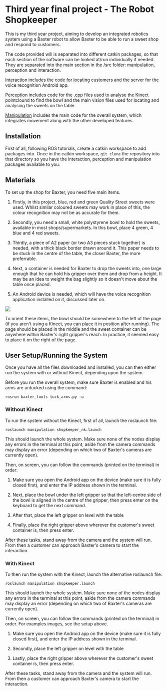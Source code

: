 # Third year final project - The Robot Shopkeeper

This is my third year project, aiming to develop an integrated robotics system using a Baxter robot to allow Baxter to be able to run a sweet shop and respond to customers.

The code provided will is separated into different catkin packages, so that each section of the software can be looked at/run individually if needed. They are separated into the main section in the /src folder: manipulation, perception and interaction.

[Interaction](https://github.com/um10kh/baxter-project/tree/master/src/interaction/src) includes the code for locating customers and the server for the voice recognition Android app.

[Perception](https://github.com/um10kh/baxter-project/tree/master/src/perception/src) includes code for the .cpp files used to analyse the Kinect pointclound to find the bowl and the main vision files used for locating and analysing the sweets on the table.

[Manipulation](https://github.com/um10kh/baxter-project/tree/master/src/manipulation/src) includes the main code for the overall system, which integrates movement along with the other developed features.

## Installation

First of all, following ROS tutorials, create a catkin workspace to add packages into. Once in the catkin workspace, ```git clone``` the repository into that directory so you have the interaction, perception and manipulation packages available to you.

## Materials

To set up the shop for Baxter, you need five main items. 

1. Firstly, in this project, blue, red and green Quality Street sweets were used. Whilst similar coloured sweets may work in place of this, the colour recognition may not be as accurate for them.

2. Secondly, you need a small, white polystyrene bowl to hold the sweets, available in most shops/supermarkets. In this bowl, place 4 green, 4 blue and 4 red sweets.

3. Thirdly, a piece of A2 paper (or two A3 pieces stuck together) is needed, with a thick black border drawn around it. This paper needs to be stuck in the centre of the table, the closer Baxter, the more preferrable.

4. Next, a container is needed for Baxter to drop the sweets into, one large enough that he can hold his gripper over them and drop from a height. It may be an idea to weight the bag slightly so it doesn't move about the table once placed.

5. An Android device is needed, which will have the voice recognition application installed on it, discussed later on.

![](https://github.com/um10kh/baxter-project/blob/master/readmeimages/materialsresized.jpg)

To orient these items, the bowl should be somewhere to the left of the page (if you aren't using a Kinect, you can place it in position after running). The page should be placed in the middle and the sweet container can be anywhere within Baxter's right gripper's reach. In practice, it seemed easy to place it on the right of the page.

## User Setup/Running the System

Once you have all the files downloaded and installed, you can then either run the system with or without Kinect, depending upon the system.

Before you run the overall system, make sure Baxter is enabled and his arms are untucked using the command:

```rosrun baxter_tools tuck_arms.py -u```

### Without Kinect

To run the system without the Kinect, first of all, launch the roslaunch file:

```roslaunch manipulation shopkeeper_nk.launch```

This should launch the whole system. Make sure none of the nodes display any errors in the terminal at this point, aside from the camera commands may display an error (depending on which two of Baxter's cameras are currently open).

Then, on screen, you can follow the commands (printed on the terminal) in order:

1. Make sure you open the Android app on the device (make sure it is fully closed first), and enter the IP address shown in the terminal.

2. Next, place the bowl under the left gripper so that the left-centre side of the bowl is aligned in the centre of the gripper, then press enter on the keyboard to get the next command.

3. After that, place the left gripper on level with the table 

4. Finally, place the right gripper above wherever the customer's sweet container is, then press enter.



After these tasks, stand away from the camera and the system will run. From then a customer can approach Baxter's camera to start the interaction.

### With Kinect

To then run the system with the Kinect, launch the alternative roslaunch file:

```roslaunch manipulation shopkeeper.launch```

This should launch the whole system. Make sure none of the nodes display any errors in the terminal at this point, aside from the camera commands may display an error (depending on which two of Baxter's cameras are currently open).

Then, on screen, you can follow the commands (printed on the terminal) in order. For examples images, see the setup above.

1. Make sure you open the Android app on the device (make sure it is fully closed first), and enter the IP address shown in the terminal.

2. Secondly, place the left gripper on level with the table 

3. Lastly, place the right gripper above wherever the customer's sweet container is, then press enter.

After these tasks, stand away from the camera and the system will run. From then a customer can approach Baxter's camera to start the interaction.
